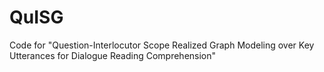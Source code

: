 # QuISG
Code for "Question-Interlocutor Scope Realized Graph Modeling over Key Utterances for Dialogue Reading Comprehension"
